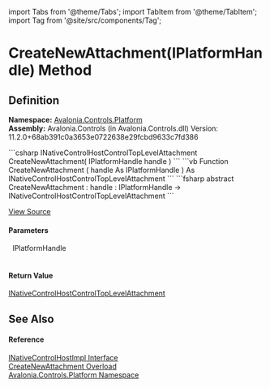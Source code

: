 import Tabs from '@theme/Tabs'; 
import TabItem from '@theme/TabItem'; 
import Tag from '@site/src/components/Tag'; 

# CreateNewAttachment(IPlatformHandle) Method




## Definition
**Namespace:** <a href="N_Avalonia_Controls_Platform">Avalonia.Controls.Platform</a>  
**Assembly:** Avalonia.Controls (in Avalonia.Controls.dll) Version: 11.2.0+68ab391c0a3653e0722638e29fcbd9633c7fd386

<Tabs groupId="api-code-preview">
<TabItem value="csharp" label="C#">
```csharp
INativeControlHostControlTopLevelAttachment CreateNewAttachment(
	IPlatformHandle handle
)
```
</TabItem>
<TabItem value="vb" label="VB">
```vb
Function CreateNewAttachment ( 
	handle As IPlatformHandle
) As INativeControlHostControlTopLevelAttachment
```
</TabItem>
<TabItem value="fsharp" label="F#">
```fsharp
abstract CreateNewAttachment : 
        handle : IPlatformHandle -> INativeControlHostControlTopLevelAttachment 
```
</TabItem>
</Tabs>



<a href="https://github.com/AvaloniaUI/Avalonia/tree/master/srcAvalonia.Controls/Platform/INativeControlHostImpl.cs" title="View the source code">View Source</a>



#### Parameters
<dl><dt>  IPlatformHandle</dt><dd> </dd></dl>

#### Return Value
<a href="T_Avalonia_Controls_Platform_INativeControlHostControlTopLevelAttachment">INativeControlHostControlTopLevelAttachment</a>

## See Also


#### Reference
<a href="T_Avalonia_Controls_Platform_INativeControlHostImpl">INativeControlHostImpl Interface</a>  
<a href="Overload_Avalonia_Controls_Platform_INativeControlHostImpl_CreateNewAttachment">CreateNewAttachment Overload</a>  
<a href="N_Avalonia_Controls_Platform">Avalonia.Controls.Platform Namespace</a>  

